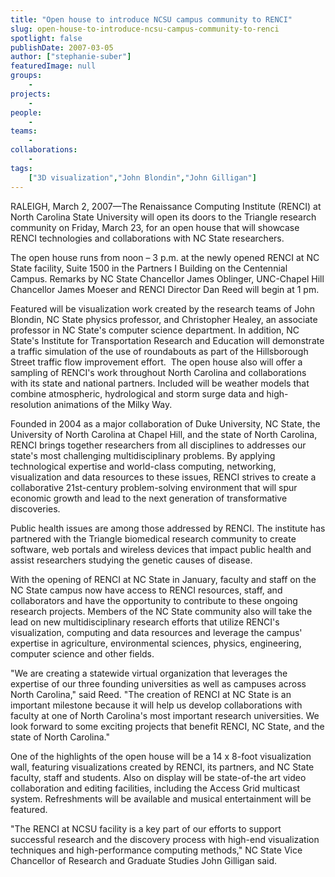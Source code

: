 ```yaml
---
title: "Open house to introduce NCSU campus community to RENCI"
slug: open-house-to-introduce-ncsu-campus-community-to-renci
spotlight: false
publishDate: 2007-03-05
author: ["stephanie-suber"]
featuredImage: null
groups:
    - 
projects:
    - 
people:
    - 
teams: 
    - 
collaborations:
    - 
tags:
    ["3D visualization","John Blondin","John Gilligan"]
---
```

RALEIGH, March 2, 2007—The Renaissance Computing Institute (RENCI) at North Carolina State University will open its doors to the Triangle research community on Friday, March 23, for an open house that will showcase RENCI technologies and collaborations with NC State researchers.



The open house runs from noon – 3 p.m. at the newly opened RENCI at NC State facility, Suite 1500 in the Partners I Building on the Centennial Campus. Remarks by NC State Chancellor James Oblinger, UNC-Chapel Hill Chancellor James Moeser and RENCI Director Dan Reed will begin at 1 pm.

Featured will be visualization work created by the research teams of John Blondin, NC State physics professor, and Christopher Healey, an associate professor in NC State's computer science department. In addition, NC State's Institute for Transportation Research and Education will demonstrate a traffic simulation of the use of roundabouts as part of the Hillsborough Street traffic flow improvement effort.  The open house also will offer a sampling of RENCI's work throughout North Carolina and collaborations with its state and national partners. Included will be weather models that combine atmospheric, hydrological and storm surge data and high-resolution animations of the Milky Way.

Founded in 2004 as a major collaboration of Duke University, NC State, the University of North Carolina at Chapel Hill, and the state of North Carolina, RENCI brings together researchers from all disciplines to addresses our state's most challenging multidisciplinary problems. By applying technological expertise and world-class computing, networking, visualization and data resources to these issues, RENCI strives to create a collaborative 21st-century problem-solving environment that will spur economic growth and lead to the next generation of transformative discoveries.

Public health issues are among those addressed by RENCI. The institute has partnered with the Triangle biomedical research community to create software, web portals and wireless devices that impact public health and assist researchers studying the genetic causes of disease.

With the opening of RENCI at NC State in January, faculty and staff on the NC State campus now have access to RENCI resources, staff, and collaborators and have the opportunity to contribute to these ongoing research projects. Members of the NC State community also will take the lead on new multidisciplinary research efforts that utilize RENCI's visualization, computing and data resources and leverage the campus' expertise in agriculture, environmental sciences, physics, engineering, computer science and other fields.

"We are creating a statewide virtual organization that leverages the expertise of our three founding universities as well as campuses across North Carolina," said Reed. "The creation of RENCI at NC State is an important milestone because it will help us develop collaborations with faculty at one of North Carolina's most important research universities. We look forward to some exciting projects that benefit RENCI, NC State, and the state of North Carolina."

One of the highlights of the open house will be a 14 x 8-foot visualization wall, featuring visualizations created by RENCI, its partners, and NC State faculty, staff and students. Also on display will be state-of-the art video collaboration and editing facilities, including the Access Grid multicast system. Refreshments will be available and musical entertainment will be featured.

"The RENCI at NCSU facility is a key part of our efforts to support successful research and the discovery process with high-end visualization techniques and high-performance computing methods," NC State Vice Chancellor of Research and Graduate Studies John Gilligan said.
